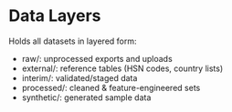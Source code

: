 # Data Layers

Holds all datasets in layered form:
- raw/: unprocessed exports and uploads  
- external/: reference tables (HSN codes, country lists)  
- interim/: validated/staged data  
- processed/: cleaned & feature-engineered sets  
- synthetic/: generated sample data

